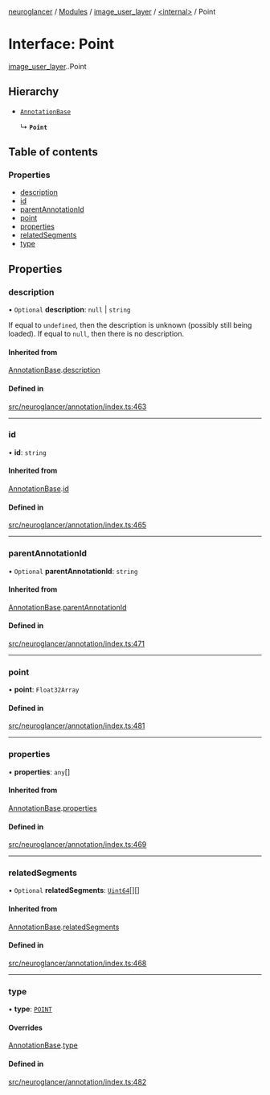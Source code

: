 [neuroglancer](../README.md) / [Modules](../modules.md) / [image\_user\_layer](../modules/image_user_layer.md) / [<internal\>](../modules/image_user_layer._internal_.md) / Point

# Interface: Point

[image_user_layer](../modules/image_user_layer.md).[<internal>](../modules/image_user_layer._internal_.md).Point

## Hierarchy

- [`AnnotationBase`](image_user_layer._internal_.AnnotationBase.md)

  ↳ **`Point`**

## Table of contents

### Properties

- [description](image_user_layer._internal_.Point.md#description)
- [id](image_user_layer._internal_.Point.md#id)
- [parentAnnotationId](image_user_layer._internal_.Point.md#parentannotationid)
- [point](image_user_layer._internal_.Point.md#point)
- [properties](image_user_layer._internal_.Point.md#properties)
- [relatedSegments](image_user_layer._internal_.Point.md#relatedsegments)
- [type](image_user_layer._internal_.Point.md#type)

## Properties

### description

• `Optional` **description**: ``null`` \| `string`

If equal to `undefined`, then the description is unknown (possibly still being loaded).  If
equal to `null`, then there is no description.

#### Inherited from

[AnnotationBase](image_user_layer._internal_.AnnotationBase.md).[description](image_user_layer._internal_.AnnotationBase.md#description)

#### Defined in

[src/neuroglancer/annotation/index.ts:463](https://github.com/ActiveBrainAtlas2/neuroglancer/blob/540617bc/src/neuroglancer/annotation/index.ts#L463)

___

### id

• **id**: `string`

#### Inherited from

[AnnotationBase](image_user_layer._internal_.AnnotationBase.md).[id](image_user_layer._internal_.AnnotationBase.md#id)

#### Defined in

[src/neuroglancer/annotation/index.ts:465](https://github.com/ActiveBrainAtlas2/neuroglancer/blob/540617bc/src/neuroglancer/annotation/index.ts#L465)

___

### parentAnnotationId

• `Optional` **parentAnnotationId**: `string`

#### Inherited from

[AnnotationBase](image_user_layer._internal_.AnnotationBase.md).[parentAnnotationId](image_user_layer._internal_.AnnotationBase.md#parentannotationid)

#### Defined in

[src/neuroglancer/annotation/index.ts:471](https://github.com/ActiveBrainAtlas2/neuroglancer/blob/540617bc/src/neuroglancer/annotation/index.ts#L471)

___

### point

• **point**: `Float32Array`

#### Defined in

[src/neuroglancer/annotation/index.ts:481](https://github.com/ActiveBrainAtlas2/neuroglancer/blob/540617bc/src/neuroglancer/annotation/index.ts#L481)

___

### properties

• **properties**: `any`[]

#### Inherited from

[AnnotationBase](image_user_layer._internal_.AnnotationBase.md).[properties](image_user_layer._internal_.AnnotationBase.md#properties)

#### Defined in

[src/neuroglancer/annotation/index.ts:469](https://github.com/ActiveBrainAtlas2/neuroglancer/blob/540617bc/src/neuroglancer/annotation/index.ts#L469)

___

### relatedSegments

• `Optional` **relatedSegments**: [`Uint64`](../classes/data_panel_layout._internal_.Uint64.md)[][]

#### Inherited from

[AnnotationBase](image_user_layer._internal_.AnnotationBase.md).[relatedSegments](image_user_layer._internal_.AnnotationBase.md#relatedsegments)

#### Defined in

[src/neuroglancer/annotation/index.ts:468](https://github.com/ActiveBrainAtlas2/neuroglancer/blob/540617bc/src/neuroglancer/annotation/index.ts#L468)

___

### type

• **type**: [`POINT`](../enums/image_user_layer._internal_.AnnotationType.md#point)

#### Overrides

[AnnotationBase](image_user_layer._internal_.AnnotationBase.md).[type](image_user_layer._internal_.AnnotationBase.md#type)

#### Defined in

[src/neuroglancer/annotation/index.ts:482](https://github.com/ActiveBrainAtlas2/neuroglancer/blob/540617bc/src/neuroglancer/annotation/index.ts#L482)

